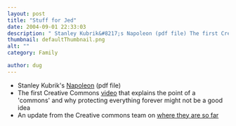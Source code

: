 ```yaml
---
layout: post
title: "Stuff for Jed"
date: 2004-09-01 22:33:03
description: " Stanley Kubrik&#8217;s Napoleon (pdf file) The first Creative Commons video that explains the point of a &#8216;commons&#8217; and why protecting everything forever might not be a good idea An update from the Creative commons team on where they are&#8230;"
thumbnail: defaultThumbnail.png
alt: ""
category: Family

author: dug
---
```


<ul>
<li>Stanley Kubrik's <a href="http://www.donkeyontheedge.com/i/napoleon.pdf">Napoleon</a> (pdf file)</li>
<li>The first Creative Commons <a href="http://mirrors.creativecommons.org/getcreative/">video</a> that explains the point of a 'commons' and why protecting everything forever might not be a good idea</li>
<li>An update from the Creative commons team on <a href="http://mirrors.creativecommons.org/reticulum_rex/">where they are so far</a></li>
</ul>
